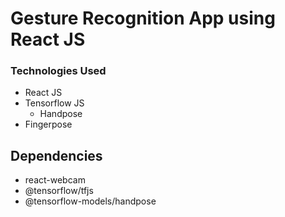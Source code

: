 # Gesture Recognition App using React JS

### Technologies Used

- React JS
- Tensorflow JS
  - Handpose
- Fingerpose

## Dependencies

- react-webcam
- @tensorflow/tfjs
- @tensorflow-models/handpose

